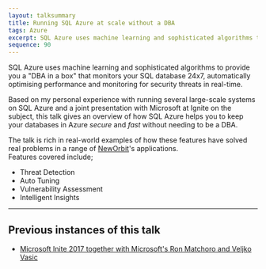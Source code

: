 ```yaml
---
layout: talksummary
title: Running SQL Azure at scale without a DBA
tags: Azure
excerpt: SQL Azure uses machine learning and sophisticated algorithms to provide you a "DBA in a box" that monitors your SQL database 24x7, automatically optimising performance and monitoring for security threats in real-time.
sequence: 90
---
```

SQL Azure uses machine learning and sophisticated algorithms to provide you a "DBA in a box" that monitors your SQL database 24x7, automatically optimising performance and monitoring for security threats in real-time.

Based on my personal experience with running several large-scale systems on SQL Azure and a joint presentation with Microsoft at Ignite on the subject, this talk gives an overview of how SQL Azure helps you to keep your databases in Azure *secure* and *fast* without needing to be a DBA.  

The talk is rich in real-world examples of how these features have solved real problems in a range of [NewOrbit](https://www.neworbit.co.uk)'s applications.  
Features covered include;

- Threat Detection
- Auto Tuning
- Vulnerability Assessment
- Intelligent Insights

---

## Previous instances of this talk
- [Microsoft Inite 2017 together with Microsoft's Ron Matchoro and Veljko Vasic](https://myignite.microsoft.com/sessions/53256)
